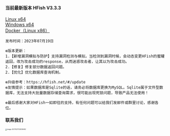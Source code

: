 #### 当前最新版本 HFish V3.3.3

[Linux x64](https://hfish.net/#/2-2-linux)  
[Windows x64](https://hfish.net/#/2-3-windows)  
[Docker（Linux x86）](https://hfish.net/#/2-1-docker)  

```
发布时间：2023年07月19日

❇️版本更新：
1.【新增漏洞模拟与防护】支持漏洞检测与模拟。当检测到漏洞时候，会动态变更HFish的蜜罐返回，改为攻击成功的response，从而迷惑攻击者，让其以为攻击成功。
2.【修复】修复部分数据返回问题。
2.【优化】优化数据库查询机制。

❇️升级参考：https://hfish.net/#/update
❇️友情提示：如果数据库是Sqlite的话，请务必将数据库更换为MySQL。Sqlite属于文件型数据库，无法支持大批量数据存储查询需求，很可能出现死锁问题，导致产品无法使用！

❇️最后感谢大家对HFish一如即往的支持，有任何问题可以给我们发邮件或群里讨论，感谢各位。
```


#### 联系我们

<img src="https://hfish.net/images/image-20211221132836482.png" alt="image-20211221132836482" style="zoom:33%;" />

